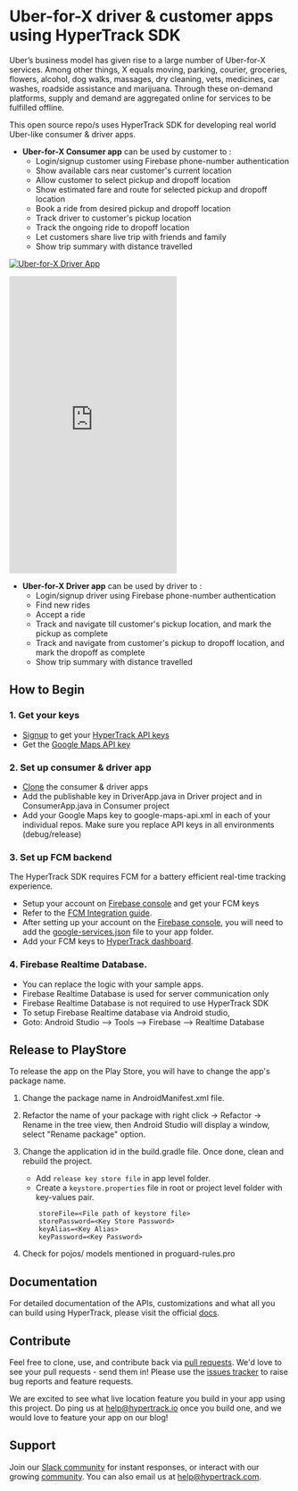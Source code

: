 # Uber-for-X driver & customer apps using HyperTrack SDK

Uber’s business model has given rise to a large number of Uber-for-X services. Among other things, X equals moving, parking, courier, groceries, flowers, alcohol, dog walks, massages, dry cleaning, vets, medicines, car washes, roadside assistance and marijuana. Through these on-demand platforms, supply and demand are aggregated online for services to be fulfilled offline.

This open source repo/s uses HyperTrack SDK for developing real world Uber-like consumer & driver apps. 

 - **Uber-for-X Consumer app** can be used by customer to :
      - Login/signup customer using Firebase phone-number authentication
      - Show available cars near customer's current location
      - Allow customer to select pickup and dropoff location
      - Show estimated fare and route for selected pickup and dropoff location
      - Book a ride from desired pickup and dropoff location
      - Track driver to customer's pickup location
      - Track the ongoing ride to dropoff location
      - Let customers share live trip with friends and family
      - Show trip summary with distance travelled
      
[![Uber-for-X Driver App](https://img.youtube.com/vi/3R9GDQitt40/1.jpg)](https://www.youtube.com/watch?v=3R9GDQitt40)

<iframe width="300" height="533" src="https://www.youtube.com/embed/3R9GDQitt40" frameborder="0" allow="autoplay; encrypted-media" allowfullscreen></iframe>

- **Uber-for-X Driver app** can be used by driver to :
     - Login/signup driver using Firebase phone-number authentication
     - Find new rides
     - Accept a ride
     - Track and navigate till customer's pickup location, and mark the pickup as complete
     - Track and navigate from customer's pickup to dropoff location, and mark the dropoff as complete
     - Show trip summary with distance travelled

## How to Begin

### 1. Get your keys
 - [Signup](https://www.hypertrack.com/signup?utm_source=github&utm_campaign=uber_for_x_android) to get your [HyperTrack API keys](https://dashboard.hypertrack.com/settings)
 - Get the [Google Maps API key](https://developers.google.com/maps/documentation/android-api/signup)

### 2. Set up consumer & driver app
 - [Clone](https://github.com/hypertrack/uberx_android.git) the consumer & driver apps
 - Add the publishable key in DriverApp.java in Driver project and in ConsumerApp.java in Consumer project
 - Add your Google Maps key to google-maps-api.xml in each of your individual repos. Make sure you replace API keys in all environments (debug/release)

### 3. Set up FCM backend
The HyperTrack SDK requires FCM for a battery efficient real-time tracking experience.
 - Setup your account on [Firebase console](https://console.firebase.google.com/) and get your FCM keys
 - Refer to the [FCM Integration guide](https://docs.hypertrack.com/sdks/android/gcm-integration.html#locate-your-gcmfcm-key).
 - After setting up your account on the [Firebase console](https://console.firebase.google.com), you will need to add the [google-services.json](https://support.google.com/firebase/answer/7015592) file to your app folder.
 - Add your FCM keys to [HyperTrack dashboard](https://dashboard.hypertrack.com/settings).

### 4. Firebase Realtime Database.
 - You can replace the logic with your sample apps.
 - Firebase Realtime Database is used for server communication only
 - Firebase Realtime Database is not required to use HyperTrack SDK
 - To setup Firebase Realtime database via Android studio,
 - Goto: Android Studio --> Tools --> Firebase --> Realtime Database


## Release to PlayStore
To release the app on the Play Store, you will have to change the app's package name.

1. Change the package name in AndroidManifest.xml file.

2. Refactor the name of your package with right click → Refactor → Rename in the tree view, then Android Studio will display a window, select "Rename package" option.

3. Change the application id in the build.gradle file. Once done, clean and rebuild the project.
   - Add `release key store file` in app level folder.
   - Create a `keystore.properties` file in root or project level folder with key-values pair.
    ```properties
        storeFile=<File path of keystore file>
        storePassword=<Key Store Password>
        keyAlias=<Key Alias>
        keyPassword=<Key Password>
   ```
4. Check for pojos/ models mentioned in proguard-rules.pro

## Documentation
For detailed documentation of the APIs, customizations and what all you can build using HyperTrack, please visit the official [docs](https://docs.hypertrack.com/).

## Contribute
Feel free to clone, use, and contribute back via [pull requests](https://help.github.com/articles/about-pull-requests/). We'd love to see your pull requests - send them in! Please use the [issues tracker](https://github.com/hypertrack/hypertrack-live-android/issues) to raise bug reports and feature requests.

We are excited to see what live location feature you build in your app using this project. Do ping us at help@hypertrack.io once you build one, and we would love to feature your app on our blog!

## Support
Join our [Slack community](http://slack.hypertrack.com) for instant responses, or interact with our growing [community](https://community.hypertrack.com). You can also email us at help@hypertrack.com.
